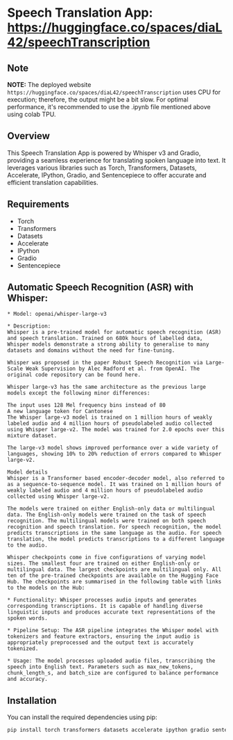 # Speech Translation App: https://huggingface.co/spaces/diaL42/speechTranscription

## Note
**NOTE:** The deployed website `https://huggingface.co/spaces/diaL42/speechTranscription` uses CPU for execution; therefore, the output might be a bit slow. For optimal performance, it's recommended to use the .ipynb file mentioned above using colab TPU.

## Overview
This Speech Translation App is powered by Whisper v3 and Gradio, providing a seamless experience for translating spoken language into text. It leverages various libraries such as Torch, Transformers, Datasets, Accelerate, IPython, Gradio, and Sentencepiece to offer accurate and efficient translation capabilities.

## Requirements
- Torch
- Transformers
- Datasets
- Accelerate
- IPython
- Gradio
- Sentencepiece

## Automatic Speech Recognition (ASR) with Whisper:
```
* Model: openai/whisper-large-v3

* Description:
Whisper is a pre-trained model for automatic speech recognition (ASR) and speech translation. Trained on 680k hours of labelled data, Whisper models demonstrate a strong ability to generalise to many datasets and domains without the need for fine-tuning.

Whisper was proposed in the paper Robust Speech Recognition via Large-Scale Weak Supervision by Alec Radford et al. from OpenAI. The original code repository can be found here.

Whisper large-v3 has the same architecture as the previous large models except the following minor differences:

The input uses 128 Mel frequency bins instead of 80
A new language token for Cantonese
The Whisper large-v3 model is trained on 1 million hours of weakly labeled audio and 4 million hours of pseudolabeled audio collected using Whisper large-v2. The model was trained for 2.0 epochs over this mixture dataset.

The large-v3 model shows improved performance over a wide variety of languages, showing 10% to 20% reduction of errors compared to Whisper large-v2.

Model details
Whisper is a Transformer based encoder-decoder model, also referred to as a sequence-to-sequence model. It was trained on 1 million hours of weakly labeled audio and 4 million hours of pseudolabeled audio collected using Whisper large-v2.

The models were trained on either English-only data or multilingual data. The English-only models were trained on the task of speech recognition. The multilingual models were trained on both speech recognition and speech translation. For speech recognition, the model predicts transcriptions in the same language as the audio. For speech translation, the model predicts transcriptions to a different language to the audio.

Whisper checkpoints come in five configurations of varying model sizes. The smallest four are trained on either English-only or multilingual data. The largest checkpoints are multilingual only. All ten of the pre-trained checkpoints are available on the Hugging Face Hub. The checkpoints are summarised in the following table with links to the models on the Hub:

* Functionality: Whisper processes audio inputs and generates corresponding transcriptions. It is capable of handling diverse linguistic inputs and produces accurate text representations of the spoken words.

* Pipeline Setup: The ASR pipeline integrates the Whisper model with tokenizers and feature extractors, ensuring the input audio is appropriately preprocessed and the output text is accurately tokenized.

* Usage: The model processes uploaded audio files, transcribing the speech into English text. Parameters such as max_new_tokens, chunk_length_s, and batch_size are configured to balance performance and accuracy.

```
## Installation
You can install the required dependencies using pip:
```bash
pip install torch transformers datasets accelerate ipython gradio sentencepiece



